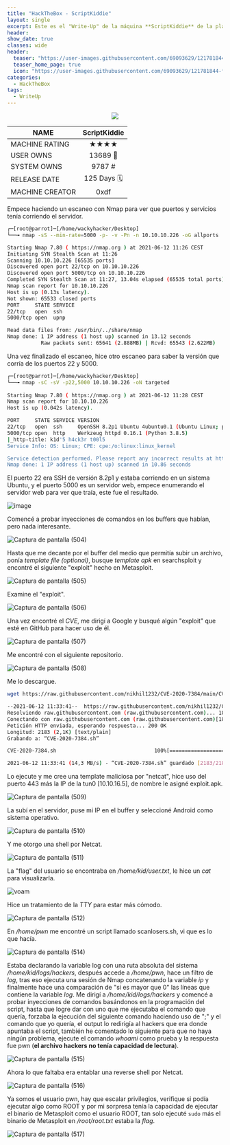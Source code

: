 ```yaml
---
title: "HackTheBox - ScriptKiddie"
layout: single
excerpt: Este es el "Write-Up" de la máquina **ScriptKiddie** de la plataforma HackTheBox, una máquina bastante interesante y creativa por parte del creador...
header:
show_date: true
classes: wide
header:
  teaser: "https://user-images.githubusercontent.com/69093629/121781844-f1ff9280-cba6-11eb-99f9-1b60d31ee219.jpg"
  teaser_home_page: true
  icon: "https://user-images.githubusercontent.com/69093629/121781844-f1ff9280-cba6-11eb-99f9-1b60d31ee219.jpg"
categories:
  - HackTheBox
tags:
  - WriteUp
---
```


<p align="center">
<img src="https://user-images.githubusercontent.com/69093629/121781844-f1ff9280-cba6-11eb-99f9-1b60d31ee219.jpg">
</p>

| NAME  | ScriptKiddie    | 
| ------------- |:-------------:| 
| MACHINE RATING     | ★★★★   |
| USER OWNS     | 13689 👤      |   
| SYSTEM OWNS | 9787 #          |  
|  RELEASE DATE |  125 Days 🗓  |
| MACHINE CREATOR | 0xdf |

Empece haciendo un escaneo con Nmap para ver que puertos y servicios tenía corriendo el servidor.

```bash
┌─[root@parrot]─[/home/wackyhacker/Desktop]
└──╼ nmap -sS --min-rate=5000 -p- -v -Pn -n 10.10.10.226 -oG allports

Starting Nmap 7.80 ( https://nmap.org ) at 2021-06-12 11:26 CEST
Initiating SYN Stealth Scan at 11:26
Scanning 10.10.10.226 [65535 ports]
Discovered open port 22/tcp on 10.10.10.226
Discovered open port 5000/tcp on 10.10.10.226
Completed SYN Stealth Scan at 11:27, 13.04s elapsed (65535 total ports)
Nmap scan report for 10.10.10.226
Host is up (0.13s latency).
Not shown: 65533 closed ports
PORT     STATE SERVICE
22/tcp   open  ssh
5000/tcp open  upnp

Read data files from: /usr/bin/../share/nmap
Nmap done: 1 IP address (1 host up) scanned in 13.12 seconds
           Raw packets sent: 65641 (2.888MB) | Rcvd: 65543 (2.622MB)
``` 

Una vez finalizado el escaneo, hice otro escaneo para saber la versión que corría de los puertos 22 y 5000.

```bash
┌─[root@parrot]─[/home/wackyhacker/Desktop]
└──╼ nmap -sC -sV -p22,5000 10.10.10.226 -oN targeted      
 
Starting Nmap 7.80 ( https://nmap.org ) at 2021-06-12 11:28 CEST
Nmap scan report for 10.10.10.226
Host is up (0.042s latency).

PORT     STATE SERVICE VERSION
22/tcp   open  ssh     OpenSSH 8.2p1 Ubuntu 4ubuntu0.1 (Ubuntu Linux; protocol 2.0)
5000/tcp open  http    Werkzeug httpd 0.16.1 (Python 3.8.5)
|_http-title: k1d'5 h4ck3r t00l5
Service Info: OS: Linux; CPE: cpe:/o:linux:linux_kernel

Service detection performed. Please report any incorrect results at https://nmap.org/submit/ .
Nmap done: 1 IP address (1 host up) scanned in 10.86 seconds
```

El puerto 22 era SSH de versión 8.2p1 y estaba corriendo en un sistema Ubuntu, y el puerto 5000 es un servidor web, empece enumerando el servidor web para ver que traía, este fue el resultado.

![image](https://user-images.githubusercontent.com/69093629/121775004-59a4e600-cb85-11eb-9afe-09c9d5ac8f02.png)

Comencé a probar inyecciones de comandos en los buffers que habían, pero nada interesante.

![Captura de pantalla (504)](https://user-images.githubusercontent.com/69093629/121785032-b9b48000-cbb7-11eb-8f0e-93e43ebdad7f.png)

Hasta que me decante por el buffer del medio que permitía subir un archivo, ponía *template file (optional)*, busque *template apk* en searchsploit y encontré el siguiente "exploit" hecho en Metasploit.

![Captura de pantalla (505)](https://user-images.githubusercontent.com/69093629/121785124-40695d00-cbb8-11eb-85b2-e1cafd29153c.png)

Examine el "exploit".

![Captura de pantalla (506)](https://user-images.githubusercontent.com/69093629/121785156-74dd1900-cbb8-11eb-82f1-04c1de91f090.png)

Una vez encontré el *CVE*, me dirigí a Google y busqué algún "exploit" que esté en GitHub para hacer uso de él.

![Captura de pantalla (507)](https://user-images.githubusercontent.com/69093629/121785296-4e6bad80-cbb9-11eb-9238-b74e9516e303.png)

Me encontré con el siguiente repositorio.

![Captura de pantalla (508)](https://user-images.githubusercontent.com/69093629/121785321-73f8b700-cbb9-11eb-94d3-71db240ad95e.png)

Me lo descargue.

```bash
wget https://raw.githubusercontent.com/nikhil1232/CVE-2020-7384/main/CVE-2020-7384.sh

--2021-06-12 11:33:41--  https://raw.githubusercontent.com/nikhil1232/CVE-2020-7384/main/CVE-2020-7384.sh
Resolviendo raw.githubusercontent.com (raw.githubusercontent.com)... 185.199.109.133, 185.199.110.133, 185.199.111.133, ...
Conectando con raw.githubusercontent.com (raw.githubusercontent.com)[185.199.109.133]:443... conectado.
Petición HTTP enviada, esperando respuesta... 200 OK
Longitud: 2183 (2,1K) [text/plain]
Grabando a: “CVE-2020-7384.sh”

CVE-2020-7384.sh                                100%[====================================================================================================>]   2,13K  --.-KB/s    en 0s      

2021-06-12 11:33:41 (14,3 MB/s) - “CVE-2020-7384.sh” guardado [2183/2183]
```

Lo ejecute y me cree una template maliciosa por "netcat", hice uso del puerto 443 más la IP de la tun0 [10.10.16.5], de nombre le asigné exploit.apk.

![Captura de pantalla (509)](https://user-images.githubusercontent.com/69093629/121785375-cb972280-cbb9-11eb-9c09-18928d027278.png)

La subí en el servidor, puse mi IP en el buffer y seleccioné Android como sistema operativo.

![Captura de pantalla (510)](https://user-images.githubusercontent.com/69093629/121785521-7c052680-cbba-11eb-9432-d6ef1b19c50f.png)

Y me otorgo una shell por Netcat.

![Captura de pantalla (511)](https://user-images.githubusercontent.com/69093629/121785549-b7075a00-cbba-11eb-80f7-cc9eef28fa74.png)

La "flag" del usuario se encontraba en */home/kid/user.txt*, le hice un *cat* para visualizarla.

![voam](https://user-images.githubusercontent.com/69093629/121785702-9e4b7400-cbbb-11eb-994e-8d7dd9b58e3c.jpg)

Hice un tratamiento de la *TTY* para estar más cómodo.

![Captura de pantalla (512)](https://user-images.githubusercontent.com/69093629/121785592-f46be780-cbba-11eb-9a75-303212eb5eb1.png)

En */home/pwn* me encontré un script llamado scanlosers.sh, vi que es lo que hacía.

![Captura de pantalla (514)](https://user-images.githubusercontent.com/69093629/121785788-203b9d00-cbbc-11eb-8c35-9088ee75e64f.png)

Estaba declarando la variable log con una ruta absoluta del sistema */home/kid/logs/hackers*, después accede a */home/pwn*, hace un filtro de *log*, tras eso ejecuta una sesión de Nmap concatenando la variable *ip* y finalmente hace una comparación de "si es mayor que 0" las líneas que contiene la variable *log*.
Me dirigí a */home/kid/logs/hackers* y comencé a probar inyecciones de comandos basándonos en la programación del script, hasta que logre dar con uno que me ejecutaba el comando que quería, forzaba la ejecución del siguiente comando haciendo uso de ";" y el comando que yo quería, el output lo redirigía al hackers que era donde apuntaba el script, también he comentado lo siguiente para que no haya ningún problema, ejecute el comando *whoami* como prueba y la respuesta fue pwn (**el archivo hackers no tenía capacidad de lectura**).

![Captura de pantalla (515)](https://user-images.githubusercontent.com/69093629/121786129-419d8880-cbbe-11eb-8da4-584cfb15c165.png)

Ahora lo que faltaba era entablar una reverse shell por Netcat.

![Captura de pantalla (516)](https://user-images.githubusercontent.com/69093629/121786245-e7e98e00-cbbe-11eb-977d-a96dc36a99a3.png)

Ya somos el usuario pwn, hay que escalar privilegios, verifique si podía ejecutar algo como ROOT y por mi sorpresa tenía la capacidad de ejecutar el binario de Metasploit como el usuario ROOT, tan solo ejecuté ```sudo``` más el binario de Metasploit en */root/root.txt* estaba la *flag*.

![Captura de pantalla (517)](https://user-images.githubusercontent.com/69093629/121786348-9e4d7300-cbbf-11eb-9bd3-f036886b4e55.jpg)



